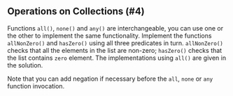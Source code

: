 ## Operations on Collections (#4)

Functions `all()`, `none()` and `any()` are interchangeable, you can use one or
the other to implement the same functionality. Implement the functions
`allNonZero()` and `hasZero()` using all three predicates in turn.
`allNonZero()` checks that all the elements in the list are non-zero;
`hasZero()` checks that the list contains `zero` element. The implementations
using `all()` are given in the solution.

Note that you can add negation if necessary before the `all`, `none` or `any`
function invocation.